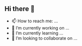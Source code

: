## Hi there 👋
- 📫 How to reach me: ...
- 🔭 I’m currently working on ...
- 🌱 I’m currently learning ...
- 👯 I’m looking to collaborate on ...



<!--
**Bishwa7/Bishwa7** is a ✨ _special_ ✨ repository because its `README.md` (this file) appears on your GitHub profile.

Here are some ideas to get you started:

- 🔭 I’m currently working on ...
- 🌱 I’m currently learning ...
- 👯 I’m looking to collaborate on ...
- 🤔 I’m looking for help with ...
- 💬 Ask me about ...
- 📫 How to reach me: ...
- 😄 Pronouns: ...
- ⚡ Fun fact: ...
-->
